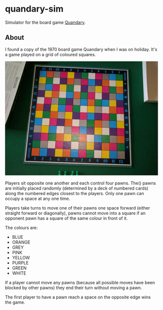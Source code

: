 # quandary-sim
Simulator for the board game [Quandary](https://boardgamegeek.com/boardgame/12319/quandary).

## About
I found a copy of the 1970 board game Quandary when I was on holiday. It's a game played on a grid of coloured squares.

![the playing board for Quandary](https://github.com/Kimbsy/quandary/blob/master/src/main/resources/IMG_20160917_155731.jpg?raw=true)

Players sit opposite one another and each control four pawns. The() pawns are initially placed randomly (determined by a deck of numbered cards) along the numbered edges closest to the players.
Only one pawn can occupy a space at any one time.

Players take turns to move one of their pawns one space forward (either straight forward or diagonally), pawns cannot move into a square if an opponent pawn has a square of the same colour in front of it.

The colours are:
* BLUE
* ORANGE
* GREY
* PINK
* YELLOW
* PURPLE
* GREEN
* WHITE

If a player cannot move any pawns (because all possible moves have been blocked by other pawns) they end their turn without moving a pawn.

The first player to have a pawn reach a space on the opposite edge wins the game.
